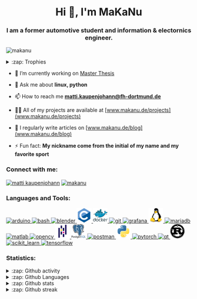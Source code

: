 <h1 align="center">Hi 👋, I'm MaKaNu</h1>
<h3 align="center">I am a former automotive student and information & electornics engineer.</h3>

<p align="left"> <img src="https://komarev.com/ghpvc/?username=makanu&label=Profile%20views&color=0e75b6&style=flat" alt="makanu" /> </p>

<details>
<summary>:zap: Trophies</summary>

  [![trophy](https://github-profile-trophy.vercel.app/?username=makanu&theme=juicyfresh&column=7&margin-w=15&margin-h=15)](https://github.com/ryo-ma/github-profile-trophy)
</details>

- 🔭 I’m currently working on [Master Thesis](https://github.com/MaKaNu/boxsup-pytorch)

- 💬 Ask me about **linux, python**

- 📫 How to reach me **matti.kaupenjohann@fh-dortmund.de**

- 👨‍💻 All of my projects are available at [www.makanu.de/projects](www.makanu.de/projects)

- 📝 I regularly write articles on [www.makanu.de/blog](www.makanu.de/blog)

- ⚡ Fun fact: **My nickname come from the initial of my name and my favorite sport**

<h3 align="left">Connect with me:</h3>
<p align="left">
</p>

<a href="https://linkedin.com/in/matti kaupenjohann" target="blank"><img align="center" src="https://raw.githubusercontent.com/rahuldkjain/github-profile-readme-generator/master/src/images/icons/Social/linked-in-alt.svg" alt="matti kaupenjohann" height="30" width="40" /></a>
<a href="https://stackoverflow.com/users/makanu" target="blank"><img align="center" src="https://raw.githubusercontent.com/rahuldkjain/github-profile-readme-generator/master/src/images/icons/Social/stack-overflow.svg" alt="makanu" height="30" width="40" /></a>


<h3 align="left">Languages and Tools:</h3>
<p align="left"> <a href="https://www.arduino.cc/" target="_blank" rel="noreferrer"> <img src="https://cdn.worldvectorlogo.com/logos/arduino-1.svg" alt="arduino" width="40" height="40"/> </a> <a href="https://www.gnu.org/software/bash/" target="_blank" rel="noreferrer"> <img src="https://www.vectorlogo.zone/logos/gnu_bash/gnu_bash-icon.svg" alt="bash" width="40" height="40"/> </a> <a href="https://www.blender.org/" target="_blank" rel="noreferrer"> <img src="https://download.blender.org/branding/community/blender_community_badge_white.svg" alt="blender" width="40" height="40"/> </a> <a href="https://www.cprogramming.com/" target="_blank" rel="noreferrer"> <img src="https://raw.githubusercontent.com/devicons/devicon/master/icons/c/c-original.svg" alt="c" width="40" height="40"/> </a> <a href="https://www.docker.com/" target="_blank" rel="noreferrer"> <img src="https://raw.githubusercontent.com/devicons/devicon/master/icons/docker/docker-original-wordmark.svg" alt="docker" width="40" height="40"/> </a> <a href="https://git-scm.com/" target="_blank" rel="noreferrer"> <img src="https://www.vectorlogo.zone/logos/git-scm/git-scm-icon.svg" alt="git" width="40" height="40"/> </a> <a href="https://grafana.com" target="_blank" rel="noreferrer"> <img src="https://www.vectorlogo.zone/logos/grafana/grafana-icon.svg" alt="grafana" width="40" height="40"/> </a> <a href="https://www.linux.org/" target="_blank" rel="noreferrer"> <img src="https://raw.githubusercontent.com/devicons/devicon/master/icons/linux/linux-original.svg" alt="linux" width="40" height="40"/> </a> <a href="https://mariadb.org/" target="_blank" rel="noreferrer"> <img src="https://www.vectorlogo.zone/logos/mariadb/mariadb-icon.svg" alt="mariadb" width="40" height="40"/> </a> <a href="https://www.mathworks.com/" target="_blank" rel="noreferrer"> <img src="https://upload.wikimedia.org/wikipedia/commons/2/21/Matlab_Logo.png" alt="matlab" width="40" height="40"/> </a> <a href="https://opencv.org/" target="_blank" rel="noreferrer"> <img src="https://www.vectorlogo.zone/logos/opencv/opencv-icon.svg" alt="opencv" width="40" height="40"/> </a> <a href="https://pandas.pydata.org/" target="_blank" rel="noreferrer"> <img src="https://raw.githubusercontent.com/devicons/devicon/2ae2a900d2f041da66e950e4d48052658d850630/icons/pandas/pandas-original.svg" alt="pandas" width="40" height="40"/> </a> <a href="https://www.postgresql.org" target="_blank" rel="noreferrer"> <img src="https://raw.githubusercontent.com/devicons/devicon/master/icons/postgresql/postgresql-original-wordmark.svg" alt="postgresql" width="40" height="40"/> </a> <a href="https://postman.com" target="_blank" rel="noreferrer"> <img src="https://www.vectorlogo.zone/logos/getpostman/getpostman-icon.svg" alt="postman" width="40" height="40"/> </a> <a href="https://www.python.org" target="_blank" rel="noreferrer"> <img src="https://raw.githubusercontent.com/devicons/devicon/master/icons/python/python-original.svg" alt="python" width="40" height="40"/> </a> <a href="https://pytorch.org/" target="_blank" rel="noreferrer"> <img src="https://www.vectorlogo.zone/logos/pytorch/pytorch-icon.svg" alt="pytorch" width="40" height="40"/> </a> <a href="https://www.qt.io/" target="_blank" rel="noreferrer"> <img src="https://upload.wikimedia.org/wikipedia/commons/0/0b/Qt_logo_2016.svg" alt="qt" width="40" height="40"/> </a> <a href="https://www.rust-lang.org" target="_blank" rel="noreferrer"> <img src="https://raw.githubusercontent.com/devicons/devicon/master/icons/rust/rust-plain.svg" alt="rust" width="40" height="40"/> </a> <a href="https://scikit-learn.org/" target="_blank" rel="noreferrer"> <img src="https://upload.wikimedia.org/wikipedia/commons/0/05/Scikit_learn_logo_small.svg" alt="scikit_learn" width="40" height="40"/> </a> <a href="https://www.tensorflow.org" target="_blank" rel="noreferrer"> <img src="https://www.vectorlogo.zone/logos/tensorflow/tensorflow-icon.svg" alt="tensorflow" width="40" height="40"/> </a> </p>

<h3 align="left">Statistics:</h3>
<p align="left">
</p>

<details>
  <summary>:zap: Github activity</summary> 
   
<!--START_SECTION:activity-->
1. 🗣 Commented on [#1](https://github.com/RoccoRakete/hyprland-dots/issues/1#issuecomment-1796279578) in [RoccoRakete/hyprland-dots](https://github.com/RoccoRakete/hyprland-dots)
2. ❗ Opened issue [#1](https://github.com/RoccoRakete/hyprland-dots/issues/1) in [RoccoRakete/hyprland-dots](https://github.com/RoccoRakete/hyprland-dots)
3. 🗣 Commented on [#312](https://github.com/ParisNeo/lollms-webui/issues/312#issuecomment-1729993867) in [ParisNeo/lollms-webui](https://github.com/ParisNeo/lollms-webui)
4. 🗣 Commented on [#62](https://github.com/thias/glim/issues/62#issuecomment-1720929668) in [thias/glim](https://github.com/thias/glim)
5. 🗣 Commented on [#2661](https://github.com/hyprwm/Hyprland/issues/2661#issuecomment-1694493350) in [hyprwm/Hyprland](https://github.com/hyprwm/Hyprland)
<!--END_SECTION:activity-->
   
</details>

<details>
  <summary>:zap: Github Languages</summary>
  
  <img src="https://github-readme-stats.makanu.vercel.app/api/top-langs?username=makanu&show_icons=true&locale=en&layout=compact" alt="makanu" />
</details>

<details>
  <summary>:zap: Github stats</summary>
  
  <img src="https://github-readme-stats.makanu.vercel.app/api?username=MaKaNu&show_icons=true&include_all_commits=true&count_private=true&border_radius=20&hide_title=true&bg_color=30,008C00,000000&text_color=D7D7D7&icon_color=00FF00&border_color=00FF00" alt="MaKaNu's github stats"/>
</details>

<details>
  <summary>:zap: Github streak</summary>
  
  <img align="center" src="https://github-readme-streak-stats.herokuapp.com/?user=makanu&" alt="makanu" />
</details>

